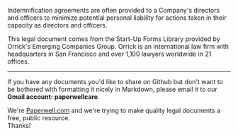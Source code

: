 Indemnification agreements are often provided to a Company's directors and officers to minimize potential personal liability for actions taken in their capacity as directors and officers.

This legal document comes from the Start-Up Forms Library provided by Orrick's Emerging Companies Group. Orrick is an international law firm with headquarters in San Francisco and over 1,100 lawyers worldwide in 21 offices.

- - - - - 

If you have any documents you'd like to share on Github but don't want to be bothered with formatting it nicely in Markdown, please email it to our **Gmail account: paperwellcare**.  

We're [Paperwell.com] and we're trying to make quality legal documents a free, public resource.  
Thanks!

[Paperwell.com]: http://www.paperwell.com
